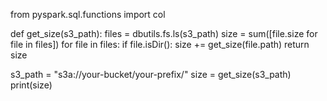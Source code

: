 from pyspark.sql.functions import col

def get_size(s3_path):
    files = dbutils.fs.ls(s3_path)
    size = sum([file.size for file in files])
    for file in files:
        if file.isDir():
            size += get_size(file.path)
    return size

s3_path = "s3a://your-bucket/your-prefix/"
size = get_size(s3_path)
print(size)
